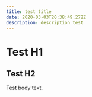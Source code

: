 ```yaml
---
title: test title
date: 2020-03-03T20:38:49.272Z
description: description test
---
```


# Test H1

## Test H2

Test body text.
